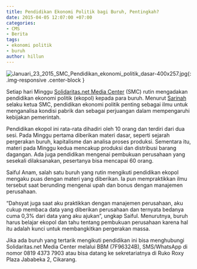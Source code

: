 ```yaml
---
title: Pendidikan Ekonomi Politik bagi Buruh, Pentingkah?
date: 2015-04-05 12:07:00 +07:00
categories:
- CMS
- Berita
tags:
- ekonomi politik
- buruh
author: hillun
---
```


![Januari_23_2015_SMC_Pendidikan_ekonomi_politik_dasar-400x257.jpg](/uploads/Januari_23_2015_SMC_Pendidikan_ekonomi_politik_dasar-400x257.jpg){: .img-responsive .center-block }

Setiap hari Minggu [Solidaritas.net Media Center](http://solidaritas.net/) (SMC) rutin mengadakan pendidikan ekonomi politik (ekopol) kepada para buruh. Menurut [Sarinah](http://ciptamedia.org/team/sarinah/) selaku ketua SMC, pendidikan ekonomi politik penting sebagai ilmu untuk menganalisa kondisi pabrik dan sebagai perjuangan dalam mempengaruhi kebijakan pemerintah.

Pendidikan ekopol ini rata-rata dihadiri oleh 10 orang dan terdiri dari dua sesi. Pada Minggu pertama diberikan materi dasar, seperti sejarah pergerakan buruh, kapitalisme dan analisa proses produksi. Sementara itu, materi pada Minggu kedua mencakup produksi dan distribusi barang dagangan. Ada juga pendidikan mengenai pembukuan perusahaan yang sesekali dilaksanakan, pesertanya bisa mencapai 60 orang.

Saiful Anam, salah satu buruh yang rutin mengikuti pendidikan ekopol mengaku puas dengan materi yang diberikan. Ia pun mempraktikkan ilmu tersebut saat berunding mengenai upah dan bonus dengan manajemen perusahaan.

“Dahsyat juga saat aku praktikkan dengan manajemen perusahaan, aku cukup membaca data yang diberikan perusahaan dan ternyata bedanya cuma 0,3% dari data yang aku ajukan”, ungkap Saiful. Menurutnya, buruh harus belajar ekopol dan tahu tentang pembukuan perusahaan karena hal itu adalah kunci untuk membangkitkan pergerakan massa.

Jika ada buruh yang tertarik mengikuti pendidikan ini bisa menghubungi Solidaritas.net Media Center melalui BBM (7F96324B), SMS/WhatsApp di nomor 0819 4373 7903 atau bisa datang ke sekretariatnya di Ruko Roxy Plaza Jababeka 2, Cikarang.